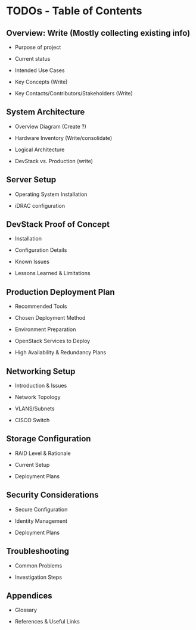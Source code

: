 # TODOs - Table of Contents 

## Overview: Write (Mostly collecting existing info)

- Purpose of project 

- Current status 

- Intended Use Cases 

- Key Concepts (Write)

- Key Contacts/Contributors/Stakeholders (Write)

## System Architecture 

- Overview Diagram (Create ?)

- Hardware Inventory (Write/consolidate)

- Logical Architecture 

- DevStack vs. Production (write)

## Server Setup 

- Operating System Installation 

- iDRAC configuration 

## DevStack Proof of Concept 

- Installation 

- Configuration Details 

- Known Issues 

- Lessons Learned & Limitations 

## Production Deployment Plan 

- Recommended Tools 

- Chosen Deployment Method 

- Environment Preparation 

- OpenStack Services to Deploy 

- High Availability & Redundancy Plans 

## Networking Setup 

- Introduction & Issues 

- Network Topology 

- VLANS/Subnets 

- CISCO Switch 

## Storage Configuration 

- RAID Level & Rationale 

- Current Setup 

- Deployment Plans 

## Security Considerations 

- Secure Configuration 

- Identity Management 

- Deployment Plans 

## Troubleshooting 

- Common Problems 

- Investigation Steps 

## Appendices 

- Glossary 

- References & Useful Links 

 